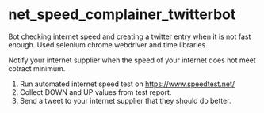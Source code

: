 # net_speed_complainer_twitterbot
Bot checking internet speed and creating a twitter entry when it is not fast enough. Used selenium chrome webdriver and time libraries.

Notify your internet supplier when the speed of your internet does not meet cotract minimum.
1. Run automated internet speed test on https://www.speedtest.net/
2. Collect DOWN and UP values from test report.
3. Send a tweet to your internet supplier that they should do better.

